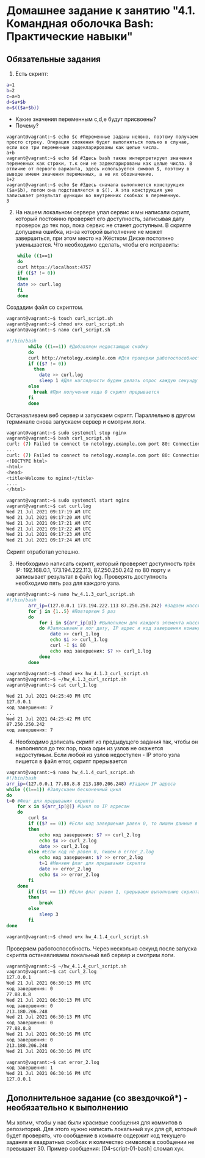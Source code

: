 # Домашнее задание к занятию "4.1. Командная оболочка Bash: Практические навыки"

## Обязательные задания

1. Есть скрипт:

```bash
a=1
b=2
c=a+b
d=$a+$b
e=$(($a+$b))
```
* Какие значения переменным c,d,e будут присвоены?
* Почему?

```
vagrant@vagrant:~$ echo $c #Переменные заданы неявно, поэтому получаем просто строку. Операция сложения будет выполняться только в случае, если все три переменные задекларированы как целые числа.
a+b
vagrant@vagrant:~$ echo $d #Здесь bash также интерпретирует значения переменных как строки, т.к они не задекларированы как целые числа. В отличие от первого варианта, здесь используется символ $, поэтому в выводе имеем значения переменных, а не их обозначение.
1+2
vagrant@vagrant:~$ echo $e #Здесь сначала выполняется конструкция ($a+$b), потом она подставляется в $(). А эта конструкция уже записывает результат функции во внутренних скобках в переменную.
3
```
    

2. На нашем локальном сервере упал сервис и мы написали скрипт, который постоянно проверяет его доступность, записывая дату проверок до тех пор, пока сервис не станет доступным. В скрипте допущена ошибка, из-за которой выполнение не может завершиться, при этом место на Жёстком Диске постоянно уменьшается. Что необходимо сделать, чтобы его исправить:
```bash
	while ((1==1)
	do
	curl https://localhost:4757
	if (($? != 0))
	then
	date >> curl.log
	fi
	done
```

Создадим файл со скриптом.
```bash
vagrant@vagrant:~$ touch curl_script.sh
vagrant@vagrant:~$ chmod u+x curl_script.sh
vagrant@vagrant:~$ nano curl_script.sh

#!/bin/bash 
        while ((1==1)) #Добавляем недостающую скобку
        do
        curl http://netology.example.com #Для проверки работоспособности скрипта используем созданный ранее тестовый домен на localhost
        if (($? != 0))
          then
        	date >> curl.log
        	sleep 1 #Для наглядности будем делать опрос каждую секунду
        else 
          break #При получении кода 0 скрипт прерывается
        fi
        done
```
Останавливаем веб сервер и запускаем скрипт. Параллельно в другом терминале снова запускаем сервер и смотрим логи.
```bash
vagrant@vagrant:~$ sudo systemctl stop nginx
vagrant@vagrant:~$ bash curl_script.sh
curl: (7) Failed to connect to netology.example.com port 80: Connection refused
...
curl: (7) Failed to connect to netology.example.com port 80: Connection refused
<!DOCTYPE html>
<html>
<head>
<title>Welcome to nginx!</title>
....
</html>

vagrant@vagrant:~$ sudo systemctl start nginx
vagrant@vagrant:~$ cat curl.log
Wed 21 Jul 2021 09:17:19 AM UTC
Wed 21 Jul 2021 09:17:20 AM UTC
Wed 21 Jul 2021 09:17:21 AM UTC
Wed 21 Jul 2021 09:17:22 AM UTC
Wed 21 Jul 2021 09:17:23 AM UTC
Wed 21 Jul 2021 09:17:24 AM UTC
```
Скрипт отработал успешно.

3. Необходимо написать скрипт, который проверяет доступность трёх IP: 192.168.0.1, 173.194.222.113, 87.250.250.242 по 80 порту и записывает результат в файл log. Проверять доступность необходимо пять раз для каждого узла.


```bash
vagrant@vagrant:~$ nano hw_4.1.3_curl_script.sh
#!/bin/bash
		arr_ip=(127.0.0.1 173.194.222.113 87.250.250.242) #Задаем массив из IP адресов
		for j in {1..5} #Повторяем 5 раз
		do
			for i in ${arr_ip[@]} #Выполняем для каждого элемента массива
			do #Записываем в лог дату, IP адрес и код завершения команды curl
				date >> curl_1.log
				echo $i >> curl_1.log
				curl -I $i 80
				echo код завершения: $? >> curl_1.log
			done
		done
		
vagrant@vagrant:~$ chmod u+x hw_4.1.3_curl_script.sh
vagrant@vagrant:~$ ~/hw_4.1.3_curl_script.sh
vagrant@vagrant:~$ cat curl_1.log

Wed 21 Jul 2021 04:25:40 PM UTC
127.0.0.1
код завершения: 7
...
Wed 21 Jul 2021 04:25:42 PM UTC
87.250.250.242
код завершения: 7
```

4. Необходимо дописать скрипт из предыдущего задания так, чтобы он выполнялся до тех пор, пока один из узлов не окажется недоступным. Если любой из узлов недоступен - IP этого узла пишется в файл error, скрипт прерывается

```bash
vagrant@vagrant:~$ nano hw_4.1.4_curl_script.sh
#!/bin/bash
arr_ip=(127.0.0.1 77.88.8.8 213.180.206.248) #Задаем IP адреса
while ((1==1)) #Запускаем бесконечный цикл
do
t=0 #Флаг для прерывания скрипта
    for x in ${arr_ip[@]} #Цикл по IP адресам
    do
        curl $x
        if (($? == 0)) #Если код завершения равен 0, то пишем данные в curl_2.log
        then
            echo код завершения: $? >> curl_2.log
            echo $x >> curl_2.log
            date >> curl_2.log
        else #Если код не равен 0, пишем в error_2.log
            echo код завершения: $? >> error_2.log
            t=1 #Меняем флаг для прерывания скрипта
            date >> error_2.log
            echo $x >> error_2.log
        fi
    done
        if (($t == 1)) #Если флаг равен 1, прерываем выполнение скрипта
        then
            break
        else
            sleep 3
        fi
done

vagrant@vagrant:~$ chmod u+x hw_4.1.4_curl_script.sh


```
Проверяем работоспособность. Через несколько секунд после запуска скрипта останавливаем локальный веб сервер и смотрим логи.
```bash
vagrant@vagrant:~$ ~/hw_4.1.4_curl_script.sh
vagrant@vagrant:~$ cat curl_2.log
127.0.0.1
Wed 21 Jul 2021 06:30:13 PM UTC
код завершения: 0
77.88.8.8
Wed 21 Jul 2021 06:30:13 PM UTC
код завершения: 0
213.180.206.248
Wed 21 Jul 2021 06:30:13 PM UTC
код завершения: 0
77.88.8.8
Wed 21 Jul 2021 06:30:16 PM UTC
код завершения: 0
213.180.206.248
Wed 21 Jul 2021 06:30:16 PM UTC

vagrant@vagrant:~$ cat error_2.log
код завершения: 1
Wed 21 Jul 2021 06:30:16 PM UTC
127.0.0.1
```

## Дополнительное задание (со звездочкой*) - необязательно к выполнению

Мы хотим, чтобы у нас были красивые сообщения для коммитов в репозиторий. Для этого нужно написать локальный хук для git, который будет проверять, что сообщение в коммите содержит код текущего задания в квадратных скобках и количество символов в сообщении не превышает 30. Пример сообщения: \[04-script-01-bash\] сломал хук.
